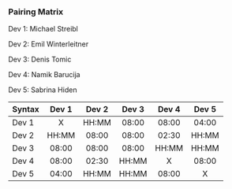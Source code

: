 
### Pairing Matrix
Dev 1: Michael Streibl

Dev 2: Emil Winterleitner

Dev 3: Denis Tomic

Dev 4: Namik Barucija

Dev 5: Sabrina Hiden


| Syntax      | Dev 1       | Dev 2       | Dev 3       | Dev 4       | Dev 5       |
| :---        |    :----:   |    :----:   |    :----:   |    :----:   |    :----:   |
| Dev 1       | X           | HH:MM       | 08:00       | 08:00       | 04:00       |
| Dev 2       | HH:MM       | 08:00       | 08:00       | 02:30       | HH:MM       |
| Dev 3       | 08:00       | 08:00       | 08:00       | HH:MM       | HH:MM       |
| Dev 4       | 08:00       | 02:30       | HH:MM       | X           | 08:00       |
| Dev 5       | 04:00       | HH:MM       | HH:MM       | 08:00       | X           |
